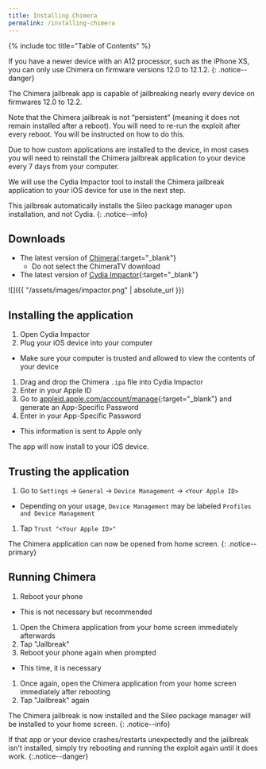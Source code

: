 ```yaml
---
title: Installing Chimera
permalink: /installing-chimera
---
```


{% include toc title="Table of Contents" %}

If you have a newer device with an A12 processor, such as the iPhone XS, you can only use Chimera on firmware versions 12.0 to 12.1.2.
{: .notice--danger}

The Chimera jailbreak app is capable of jailbreaking nearly every device on firmwares 12.0 to 12.2.

Note that the Chimera jailbreak is not “persistent” (meaning it does not remain installed after a reboot). You will need to re-run the exploit after every reboot. You will be instructed on how to do this.

Due to how custom applications are installed to the device, in most cases you will need to reinstall the Chimera jailbreak application to your device every 7 days from your computer.

We will use the Cydia Impactor tool to install the Chimera jailbreak application to your iOS device for use in the next step.

This jailbreak automatically installs the Sileo package manager upon installation, and not Cydia.
{: .notice--info}

## Downloads

- The latest version of [Chimera](https://chimera.sh/){:target="_blank"}
  - Do not select the ChimeraTV download
- The latest version of [Cydia Impactor](http://www.cydiaimpactor.com/){:target="_blank"}

![]({{ "/assets/images/impactor.png" | absolute_url }})

## Installing the application

1. Open Cydia Impactor
1. Plug your iOS device into your computer
  - Make sure your computer is trusted and allowed to view the contents of your device
1. Drag and drop the Chimera `.ipa` file into Cydia Impactor
1. Enter in your Apple ID
1. Go to [appleid.apple.com/account/manage](https://appleid.apple.com/account/manage){:target="_blank"} and generate an App-Specific Password
1. Enter in your App-Specific Password
  - This information is sent to Apple only

The app will now install to your iOS device.

## Trusting the application

1. Go to `Settings` -> `General` -> `Device Management` -> `<Your Apple ID>`
  - Depending on your usage, `Device Management` may be labeled `Profiles and Device Management`
1. Tap `Trust "<Your Apple ID>"`

The Chimera application can now be opened from home screen.
{: .notice--primary}

## Running Chimera

1. Reboot your phone
  - This is not necessary but recommended
1. Open the Chimera application from your home screen immediately afterwards
1. Tap "Jailbreak"
1. Reboot your phone again when prompted
  - This time, it is necessary
1. Once again, open the Chimera application from your home screen immediately after rebooting
1. Tap "Jailbreak" again

The Chimera jailbreak is now installed and the Sileo package manager will be installed to your home screen.
{: .notice--info}

If that app or your device crashes/restarts unexpectedly and the jailbreak isn't installed, simply try rebooting and running the exploit again until it does work.
{:.notice--danger}
